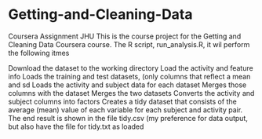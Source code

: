 # Getting-and-Cleaning-Data
Coursera Assignment JHU
This is the course project for the Getting and Cleaning Data Coursera course. 
The R script, run_analysis.R, it wil perform the following itmes

Download the dataset to the working directory
Load the activity and feature info
Loads the training and test datasets, (only columns that reflect a mean and sd
Loads the activity and subject data for each dataset
Merges those columns with the dataset
Merges the two datasets
Converts the activity and subject columns into factors
Creates a tidy dataset that consists of the average (mean) value of each variable for each subject and activity pair.
The end result is shown in the file tidy.csv
(my preference for data output, but also have the file for tidy.txt as loaded
